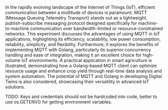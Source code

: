 In the rapidly evolving landscape of the Internet of Things (IoT), efficient communication between a multitude of devices is paramount. MQTT (Message Queuing Telemetry Transport) stands out as a lightweight, publish-subscribe messaging protocol designed specifically for machine-to-machine communication over bandwidth-limited or resource-constrained networks. This experiment discusses the advantages of using MQTT in IoT applications, highlighting its efficiency, scalability, low power consumption, reliability, simplicity, and flexibility. Furthermore, it explores the benefits of implementing MQTT with Golang, particularly its superior concurrency handling and ease of integration, making it an excellent choice for high-volume IoT environments. A practical application in smart agriculture is illustrated, demonstrating how a Golang-based MQTT client can optimize resource usage and enhance crop yield through real-time data analysis and system automation. The potential of MQTT and Golang in developing Digital Twins is also considered, showcasing their versatility in advanced IoT solutions.

TODO:
Keys and credentials should not be hardcoded into code, better to use os.GETENV() for getting environment variables.